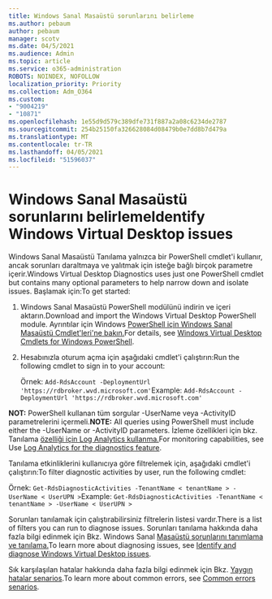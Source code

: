 ```yaml
---
title: Windows Sanal Masaüstü sorunlarını belirleme
ms.author: pebaum
author: pebaum
manager: scotv
ms.date: 04/5/2021
ms.audience: Admin
ms.topic: article
ms.service: o365-administration
ROBOTS: NOINDEX, NOFOLLOW
localization_priority: Priority
ms.collection: Adm_O364
ms.custom:
- "9004219"
- "10871"
ms.openlocfilehash: 1e55d9d579c389dfe731f887a2a08c6234de2787
ms.sourcegitcommit: 254b25150fa326628084d08479b0e7dd8b7d479a
ms.translationtype: MT
ms.contentlocale: tr-TR
ms.lasthandoff: 04/05/2021
ms.locfileid: "51596037"
---
```

# <a name="identify-windows-virtual-desktop-issues"></a><span data-ttu-id="f8f18-102">Windows Sanal Masaüstü sorunlarını belirleme</span><span class="sxs-lookup"><span data-stu-id="f8f18-102">Identify Windows Virtual Desktop issues</span></span>

<span data-ttu-id="f8f18-103">Windows Sanal Masaüstü Tanılama yalnızca bir PowerShell cmdlet'i kullanır, ancak sorunları daraltmaya ve yalıtmak için isteğe bağlı birçok parametre içerir.</span><span class="sxs-lookup"><span data-stu-id="f8f18-103">Windows Virtual Desktop Diagnostics uses just one PowerShell cmdlet but contains many optional parameters to help narrow down and isolate issues.</span></span> <span data-ttu-id="f8f18-104">Başlamak için:</span><span class="sxs-lookup"><span data-stu-id="f8f18-104">To get started:</span></span> 

1. <span data-ttu-id="f8f18-105">Windows Sanal Masaüstü PowerShell modülünü indirin ve içeri aktarın.</span><span class="sxs-lookup"><span data-stu-id="f8f18-105">Download and import the Windows Virtual Desktop PowerShell module.</span></span> <span data-ttu-id="f8f18-106">Ayrıntılar için Windows [PowerShell için Windows Sanal Masaüstü Cmdlet'leri'ne bakın.](https://docs.microsoft.com/powershell/windows-virtual-desktop/overview)</span><span class="sxs-lookup"><span data-stu-id="f8f18-106">For details, see [Windows Virtual Desktop Cmdlets for Windows PowerShell](https://docs.microsoft.com/powershell/windows-virtual-desktop/overview).</span></span>

1. <span data-ttu-id="f8f18-107">Hesabınızla oturum açma için aşağıdaki cmdlet'i çalıştırın:</span><span class="sxs-lookup"><span data-stu-id="f8f18-107">Run the following cmdlet to sign in to your account:</span></span>
    
    <span data-ttu-id="f8f18-108">Örnek: `Add-RdsAccount -DeploymentUrl 'https://rdbroker.wvd.microsoft.com'`</span><span class="sxs-lookup"><span data-stu-id="f8f18-108">Example: `Add-RdsAccount -DeploymentUrl 'https://rdbroker.wvd.microsoft.com'`</span></span>

<span data-ttu-id="f8f18-109">**NOT:** PowerShell kullanan tüm sorgular -UserName veya -ActivityID parametrelerini içermeli.</span><span class="sxs-lookup"><span data-stu-id="f8f18-109">**NOTE:** All queries using PowerShell must include either the -UserName or -ActivityID parameters.</span></span> <span data-ttu-id="f8f18-110">İzleme özellikleri için bkz. Tanılama [özelliği için Log Analytics kullanma.](https://go.microsoft.com/fwlink/?linkid=2126847)</span><span class="sxs-lookup"><span data-stu-id="f8f18-110">For monitoring capabilities, see Use [Log Analytics for the diagnostics feature](https://go.microsoft.com/fwlink/?linkid=2126847).</span></span>

<span data-ttu-id="f8f18-111">Tanılama etkinliklerini kullanıcıya göre filtrelemek için, aşağıdaki cmdlet'i çalıştırın:</span><span class="sxs-lookup"><span data-stu-id="f8f18-111">To filter diagnostic activities by user, run the following cmdlet:</span></span>

<span data-ttu-id="f8f18-112">Örnek: `Get-RdsDiagnosticActivities -TenantName < tenantName > -UserName < UserUPN >`</span><span class="sxs-lookup"><span data-stu-id="f8f18-112">Example: `Get-RdsDiagnosticActivities -TenantName < tenantName > -UserName < UserUPN >`</span></span>

<span data-ttu-id="f8f18-113">Sorunları tanılamak için çalıştırabilirsiniz filtrelerin listesi vardır.</span><span class="sxs-lookup"><span data-stu-id="f8f18-113">There is a list of filters you can run to diagnose issues.</span></span> <span data-ttu-id="f8f18-114">Sorunları tanılama hakkında daha fazla bilgi edinmek için Bkz. Windows Sanal [Masaüstü sorunlarını tanımlama ve tanılama.](https://docs.microsoft.com/azure/virtual-desktop/diagnostics-role-service#diagnose-issues-with-powershell)</span><span class="sxs-lookup"><span data-stu-id="f8f18-114">To learn more about diagnosing issues, see [Identify and diagnose Windows Virtual Desktop issues](https://docs.microsoft.com/azure/virtual-desktop/diagnostics-role-service#diagnose-issues-with-powershell).</span></span>

<span data-ttu-id="f8f18-115">Sık karşılaşılan hatalar hakkında daha fazla bilgi edinmek için Bkz. [Yaygın hatalar senarios](https://docs.microsoft.com/azure/virtual-desktop/diagnostics-role-service#common-error-scenarios).</span><span class="sxs-lookup"><span data-stu-id="f8f18-115">To learn more about common errors, see [Common errors senarios](https://docs.microsoft.com/azure/virtual-desktop/diagnostics-role-service#common-error-scenarios).</span></span>
